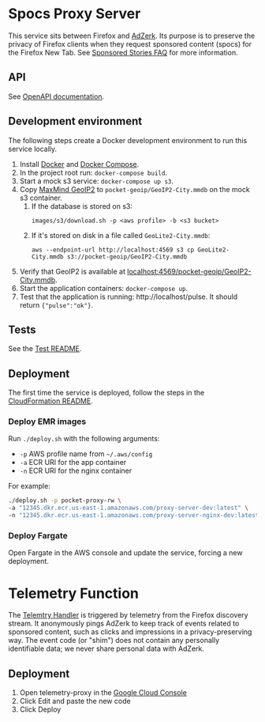 # Spocs Proxy Server
This service sits between Firefox and [AdZerk](https://adzerk.com/).
Its purpose is to preserve the privacy of Firefox clients when they request sponsored content (spocs) for the Firefox New Tab.
See [Sponsored Stories FAQ](https://help.getpocket.com/article/1142-firefox-new-tab-recommendations#sponsoredstories)
for more information.

## API

See [OpenAPI documentation](https://app.swaggerhub.com/apis-docs/PocketNewTab/PocketProxyServer).

## Development environment
The following steps create a Docker development environment to run this service locally.

1. Install [Docker](https://docs.docker.com/install/) and [Docker Compose](https://docs.docker.com/compose/install/).
2. In the project root run: `docker-compose build`.
3. Start a mock s3 service: `docker-compose up s3`.
4. Copy [MaxMind GeoIP2](https://dev.maxmind.com/geoip/geoip2/geolite2/) to `pocket-geoip/GeoIP2-City.mmdb` on the mock s3 container.
    1. If the database is stored on s3:
        ```
        images/s3/download.sh -p <aws profile> -b <s3 bucket>
        ```
    2. If it's stored on disk in a file called `GeoLite2-City.mmdb`:
        ```
        aws --endpoint-url http://localhost:4569 s3 cp GeoLite2-City.mmdb s3://pocket-geoip/GeoIP2-City.mmdb
        ```
4. Verify that GeoIP2 is available at [localhost:4569/pocket-geoip/GeoIP2-City.mmdb](http://localhost:4569/pocket-geoip/GeoIP2-City.mmdb).
5. Start the application containers: `docker-compose up`.
6. Test that the application is running: http://localhost/pulse. It should return `{"pulse":"ok"}`.

## Tests
See the [Test README](tests/README.md).

## Deployment

The first time the service is deployed, follow the steps in the [CloudFormation README](cloudformation/README.md).

### Deploy EMR images
Run `./deploy.sh` with the following arguments:
- `-p` AWS profile name from `~/.aws/config`
- `-a` ECR URI for the app container
- `-n` ECR URI for the nginx container

For example:
```bash
./deploy.sh -p pocket-proxy-rw \
-a "12345.dkr.ecr.us-east-1.amazonaws.com/proxy-server-dev:latest" \
-n "12345.dkr.ecr.us-east-1.amazonaws.com/proxy-server-nginx-dev:latest"
```

### Deploy Fargate
Open Fargate in the AWS console and update the service, forcing a new deployment.

# Telemetry Function
The [Telemtry Handler](telemetry/handler.py) is triggered by telemetry from the Firefox discovery stream. It anonymously pings AdZerk to keep track of events related to sponsored content, such as clicks and impressions in a privacy-preserving way. The event code (or "shim") does not contain any personally identifiable data; we never share personal data with AdZerk.

## Deployment
 
1. Open telemetry-proxy in the [Google Cloud Console](https://console.cloud.google.com) 
2. Click Edit and paste the new code
3. Click Deploy

